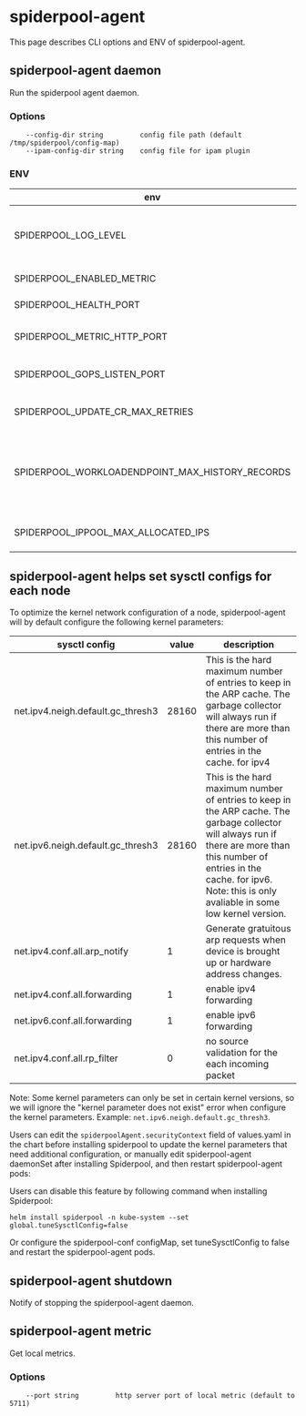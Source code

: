 # spiderpool-agent

This page describes CLI options and ENV of spiderpool-agent.

## spiderpool-agent daemon

Run the spiderpool agent daemon.

### Options

```
    --config-dir string         config file path (default /tmp/spiderpool/config-map)
    --ipam-config-dir string    config file for ipam plugin 
```

### ENV

| env                                             | default | description                                                                                     |
| ----------------------------------------------- | ------- |-------------------------------------------------------------------------------------------------|
| SPIDERPOOL_LOG_LEVEL                            | info    | Log level, optional values are "debug", "info", "warn", "error", "fatal", "panic".              |
| SPIDERPOOL_ENABLED_METRIC                       | false   | Enable/disable metrics.                                                                         |
| SPIDERPOOL_HEALTH_PORT                          | 5710    | Metric HTTP server port.                                                                        |
| SPIDERPOOL_METRIC_HTTP_PORT                     | 5711    | Spiderpool-agent backend HTTP server port.                                                      |
| SPIDERPOOL_GOPS_LISTEN_PORT                     | 5712    | Port that gops is listening on. Disabled if empty.                                              |
| SPIDERPOOL_UPDATE_CR_MAX_RETRIES                | 3       | Max retries to update k8s resources.                                                            |
| SPIDERPOOL_WORKLOADENDPOINT_MAX_HISTORY_RECORDS | 100     | Max historical IP allocation information allowed for a single Pod recorded in WorkloadEndpoint. |
| SPIDERPOOL_IPPOOL_MAX_ALLOCATED_IPS             | 5000    | Max number of IP that a single IP pool can provide.                                             |

## spiderpool-agent helps set sysctl configs for each node

To optimize the kernel network configuration of a node, spiderpool-agent will by default configure the following kernel parameters:

| sysctl config | value | description |
| -------------| ------| ------------|
| net.ipv4.neigh.default.gc_thresh3 | 28160 | This is the hard maximum number of entries to keep in the ARP cache. The garbage collector will always run if there are more than this number of entries in the cache. for ipv4  |
| net.ipv6.neigh.default.gc_thresh3 | 28160 | This is the hard maximum number of entries to keep in the ARP cache. The garbage collector will always run if there are more than this number of entries in the cache. for ipv6. Note: this is only avaliable in some low kernel version.|
| net.ipv4.conf.all.arp_notify | 1 |  Generate gratuitous arp requests when device is brought up or hardware address changes.|
| net.ipv4.conf.all.forwarding | 1 | enable ipv4 forwarding |
| net.ipv6.conf.all.forwarding | 1 | enable ipv6 forwarding |
| net.ipv4.conf.all.rp_filter   | 0 | no source validation for the each incoming packet |

Note: Some kernel parameters can only be set in certain kernel versions, so we will ignore the "kernel parameter does not exist" error when configure the kernel parameters. Example: `net.ipv6.neigh.default.gc_thresh3`.

Users can edit the `spiderpoolAgent.securityContext` field of values.yaml in the chart before installing spiderpool to update the kernel parameters that need additional configuration, or manually edit spiderpool-agent daemonSet after installing Spiderpool, and then restart spiderpool-agent pods:

Users can disable this feature by following command when installing Spiderpool:

```
helm install spiderpool -n kube-system --set global.tuneSysctlConfig=false
```

Or configure the spiderpool-conf configMap, set tuneSysctlConfig to false and restart the spiderpool-agent pods.

## spiderpool-agent shutdown

Notify of stopping the spiderpool-agent daemon.

## spiderpool-agent metric

Get local metrics.

### Options

```
    --port string         http server port of local metric (default to 5711)
```
